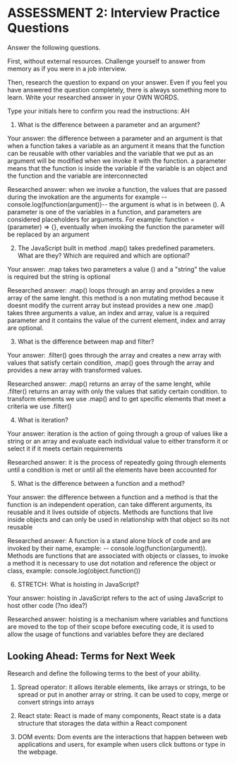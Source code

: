 # ASSESSMENT 2: Interview Practice Questions

Answer the following questions.

First, without external resources. Challenge yourself to answer from memory as if you were in a job interview.

Then, research the question to expand on your answer. Even if you feel you have answered the question completely, there is always something more to learn. Write your researched answer in your OWN WORDS.

Type your initials here to confirm you read the instructions: AH

1. What is the difference between a parameter and an argument?

Your answer: the difference between a parameter and an argument is that when a function takes a variable as an argument it means that the function can be reusable with other variables and the variable that we put as an argument will be modified when we invoke it with the function. a parameter means that the function is inside the variable if the variable is an object and the function and the variable are interconnected

Researched answer: when we invoke a function, the values that are passed during the invokation are the arguments for example --console.log(function(argument))-- the argument is what is in between (). A parameter is one of the variables in a function, and parameters are considered placeholders for arguments. For example: function = (parameter) => {}, eventually when invoking the function the parameter will be replaced by an argument 

2. The JavaScript built in method .map() takes predefined parameters. What are they? Which are required and which are optional?

Your answer: .map takes two  parameters a value () and a "string" the value is required but the string is optional

Researched answer: .map() loops through an array and provides a new array of the same lenght. this method is a non mutating method because it doesnt modify the current array but instead provides a new one  .map() takes three arguments a value, an index and array, value is a required parameter and it contains the value of the current element, index and array are optional. 

3. What is the difference between map and filter?

Your answer: .filter() goes through the array and creates a new array with values that satisfy certain condition, .map() goes through the array and provides a new array with transformed values.  

Researched answer: .map() returns an array of the same lenght, while .filter() returns an array with only the values that satidy certain condition. to transform elements we use .map() and to get specific elements that meet a criteria we use .filter()

4. What is iteration?

Your answer: iteration is the action of going through a group of values like a string or an array and evaluate each individual value to either transform it or select it if it meets certain requirements

Researched answer: it is the process of repeatedly going through elements until a condition is met or until all the elements have been accounted for 

5. What is the difference between a function and a method?

Your answer: the difference between a function and a method is that the function is an independent operation, can take different arguments, its reusable and it lives outside of objects. Methods are functions that live inside objects and can only be used in relationship with that object so its not reusable

Researched answer: A function is a stand alone block of code and are invoked by their name, example: -- console.log(function(argument)). Methods are functions that are associated with objects or classes, to invoke a method it is necessary to use dot notation and reference the object or class, example: console.log(object.function())

6. STRETCH: What is hoisting in JavaScript?

Your answer: hoisting in JavaScript refers to the act of using JavaScript to host other code (?no idea?)

Researched answer: hoisting is a mechanism where variables and functions are moved to the top of their scope before executing code, it is used to allow the usage of functions and variables before they are declared

## Looking Ahead: Terms for Next Week

Research and define the following terms to the best of your ability.

1. Spread operator: it allows iterable elements, like arrays or strings, to be spread or put in another array or string. it can be used to copy, merge or convert strings into arrays

2. React state: React is made of many components, React state is a data structure that storages the data within a React component 

3. DOM events: Dom events are the interactions that happen between web applications and users, for example when users click buttons or type in the webpage. 
